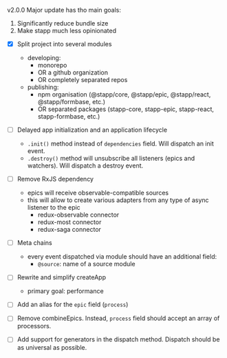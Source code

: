  v2.0.0
 Major update has tho main goals:
 1. Significantly reduce bundle size
 2. Make stapp much less opinionated

- [x] Split project into several modules
  * developing:
    * monorepo
    * OR a github organization
    * OR completely separated repos
  * publishing:
    * npm organisation (@stapp/core, @stapp/epic, @stapp/react, @stapp/formbase, etc.)
    * OR separated packages (stapp-core, stapp-epic, stapp-react, stapp-formbase, etc.)
- [ ] Delayed app initialization and an application lifecycle
  * `.init()` method instead of `dependencies` field. Will dispatch an init event.
  * `.destroy()` method will unsubscribe all listeners (epics and watchers). Will dispatch a destroy event.
- [ ] Remove RxJS dependency
  * epics will receive observable-compatible sources
  * this will allow to create various adapters from any type of async listener to the epic
    * redux-observable connector
    * redux-most connector
    * redux-saga connector
- [ ] Meta chains
  * every event dispatched via module should have an additional field:
    * `@source`: name of a source module
- [ ] Rewrite and simplify createApp
  * primary goal: performance
- [ ] Add an alias for the `epic` field (`process`)
- [ ] Remove combineEpics. Instead, `process` field should accept an array of processors.
- [ ] Add support for generators in the dispatch method. Dispatch should be as universal as possible.

